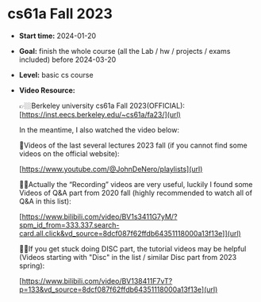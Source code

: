 # cs61a Fall 2023
- **Start time:**
  2024-01-20

- **Goal:**
  finish the whole course (all the Lab / hw / projects / exams included)  before 2024-03-20

- **Level:**
  basic cs course
  
- **Video Resource:**
  
  👉🏼Berkeley university cs61a Fall 2023(OFFICIAL):
  [https://inst.eecs.berkeley.edu/~cs61a/fa23/](url)
  
  In the meantime, I also watched the video below:
  
  🦾Videos of the last several lectures 2023 fall (if you cannot find some videos on the official website):
  
  [https://www.youtube.com/@JohnDeNero/playlists](url)
  
  👍🏼Actually the “Recording” videos are very useful, luckily I found some Videos of Q&A part from 2020 fall (highly recommended to watch all of Q&A in this list):
  
  [https://www.bilibili.com/video/BV1s3411G7yM/?spm_id_from=333.337.search-card.all.click&vd_source=8dcf087f62ffdb64351118000a13f13e]](url)
  
  🙏🏼If you get stuck doing DISC part, the tutorial videos may be helpful (Videos starting with "Disc" in the list / similar Disc part from 2023 spring):
  
  [https://www.bilibili.com/video/BV138411F7vT?p=133&vd_source=8dcf087f62ffdb64351118000a13f13e](url)
  
